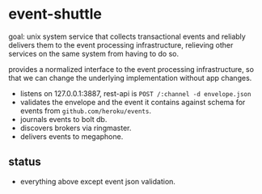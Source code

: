event-shuttle
=============

goal: unix system service that collects transactional events and reliably delivers them to the event processing infrastructure,
 relieving other services on the same system from having to do so.

provides a normalized interface to the event processing infrastructure, so that we can change the underlying implementation without app changes.

* listens on 127.0.0.1:3887, rest-api is `POST /:channel -d envelope.json`
* validates the envelope and the event it contains against schema for events from `github.com/heroku/events`.
* journals events to bolt db.
* discovers brokers via ringmaster.
* delivers events to megaphone.

status
------

* everything above except event json validation.




